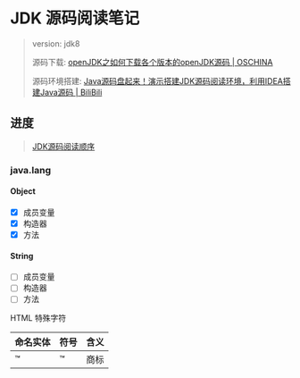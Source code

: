 # JDK 源码阅读笔记

> version: jdk8
> 
> 源码下载: [openJDK之如何下载各个版本的openJDK源码 | OSCHINA](https://my.oschina.net/u/2518341/blog/1931088)
> 
> 源码环境搭建: [Java源码盘起来！演示搭建JDK源码阅读环境，利用IDEA搭建Java源码 | BiliBili](https://www.bilibili.com/video/av98793734/)

## 进度

> [JDK源码阅读顺序](https://juejin.im/post/5de129e05188251324036b04) 

### java.lang

#### Object

- [x] 成员变量
- [x] 构造器
- [x] 方法

#### String

- [ ] 成员变量
- [ ] 构造器
- [ ] 方法

HTML 特殊字符

| 命名实体 | 符号 | 含义 |
| ------ | --- | --- |
| &trade; | ™	| 商标 |

